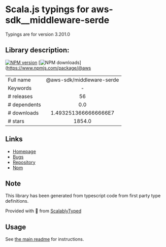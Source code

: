 
# Scala.js typings for aws-sdk__middleware-serde

Typings are for version 3.201.0

## Library description:
[![NPM version](https://img.shields.io/npm/v/@aws-sdk/middleware-serde/latest.svg)](https://www.npmjs.com/package/@aws-sdk/middleware-serde) [![NPM downloads](https://img.shields.io/npm/dm/@aws-sdk/middleware-serde.svg)](https://www.npmjs.com/package/@aws

|                    |                 |
| ------------------ | :-------------: |
| Full name          | @aws-sdk/middleware-serde |
| Keywords           | - |
| # releases         | 56 |
| # dependents       | 0.0 |
| # downloads        | 1.4932513666666666E7 |
| # stars            | 1854.0 |

## Links
- [Homepage](https://github.com/aws/aws-sdk-js-v3/tree/main/packages/middleware-serde)
- [Bugs](https://github.com/aws/aws-sdk-js-v3/issues)
- [Repository](https://github.com/aws/aws-sdk-js-v3)
- [Npm](https://www.npmjs.com/package/%40aws-sdk%2Fmiddleware-serde)
    


## Note
This library has been generated from typescript code from first party type definitions.

Provided with :purple_heart: from [ScalablyTyped](https://github.com/oyvindberg/ScalablyTyped)

## Usage
See [the main readme](../../readme.md) for instructions.


